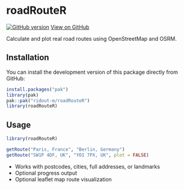 # roadRouteR

[![GitHub version](https://img.shields.io/github/v/tag/ridout-m/roadRouteR?label=version)](https://github.com/ridout-m/roadRouteR/releases)
[View on GitHub](https://github.com/ridout-m/roadRouteR)

Calculate and plot real road routes using OpenStreetMap and OSRM.

## Installation

You can install the development version of this package directly from GitHub:

```r
install.packages("pak")
library(pak)
pak::pak("ridout-m/roadRouteR")
library(roadRouteR)
```

## Usage

```r
library(roadRouteR)

getRoute("Paris, France", "Berlin, Germany")
getRoute("SW1P 4DF, UK", "YO1 7PX, UK", plot = FALSE)
```
- Works with postcodes, cities, full addresses, or landmarks
- Optional progress output
- Optional leaflet map route visualization

